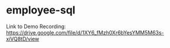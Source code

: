 # employee-sql

Link to Demo Recording:
https://drive.google.com/file/d/1XY6_fMzh0Xr6bYesYMM5M63s-xiVQ8tD/view 
